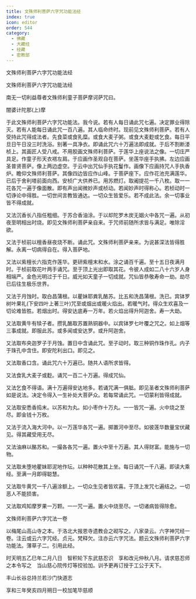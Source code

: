```yaml
---
title: 文殊师利菩萨六字咒功能法经
index: true
icon: editor
order: 544
category:
  - 佛藏
  - 大藏经
  - 经藏
  - 密教部
---
```


  文殊师利菩萨六字咒功能法经  

文殊师利菩萨六字咒功能法经  

南无一切利益尊者文殊师利童子菩萨摩诃萨咒曰。  

闇婆计陀那(上)摩  

于此文殊师利菩萨六字咒功能法。我今说。若有人每日诵此咒七遍。决定罪业得除灭。若有人能每日诵此咒一百八遍。其人临命终时。现前见文殊师利菩萨。若有人受持此咒得成法者。先食菜或食乳糜。或食大麦子粥。或食大麦麨或乞食。每日平旦日午日没三时洗浴。别著一具净衣。即诵此咒六十万遍法即成就。于后不割断溇桢上。其画匠人受八戒。不用胶画文殊师利菩萨。于莲华上座说法之像。一切庄严具足。作童子形天衣褡左肩。于应画作圣观自在菩萨。坐莲华座手执拂。左边应画圣普贤菩萨。像上两边虚空。于云中出咒仙手执花鬘作。画像下应画持咒人手执香炉。瞻仰文殊师利菩萨。其像四边皆应作山峰。于菩萨座下。应作花池充满莲华。已后于舍利塔前面向西。安桢广大供养已。用苏燃灯。取阇提花一千八枚。取一一花各咒一遍于像面散。即有声出闻微妙声或桢动。若闻妙声时得称心。若桢动时一切诤论中得胜。一切世间言教皆通达。一切众生皆爱乐。若不成此法。余一切事业皆不得成就。  

又法沉香长八指任粗细。于苏合香油涂。于以却陀罗木炭无姻火中各咒一遍。从初夜至明相出时烧。即见文殊师利菩萨亲自来。于咒师前随所求皆与满足。唯除淫欲。  

又法于桢前以檀香昼夜烧不断。诵此咒。文殊师利菩萨亲来。为说甚深法皆得胜解。永离一切病得自在。得入菩萨地。  

又法以紫檀长六指克作莲华。更研紫檀末和水。涂之诵百千遍。至十五日夜满月时。于桢前取花叶两手诵咒。至于顶上光出即取其花。令彼人成如二八十六岁人身相端严。金色光明过于千日。威光如天童子一切成就。咒仙皆恭敬寿命一劫。劫尽已后往生极乐世界。  

又法于月蚀时。取白昌蒲根。以瞿妹耶粪乳酪苏。比五和洗昌蒲根。洗已。宾钵罗树叶果礼(下安四叶上著三叶)咒至或烟出或暖火焰出。若暖气时。得众生欢喜及一切论难皆胜。若烟出时。得安达底寿一万年。若火焰出得升阿迦舍。寿一大劫。  

又法取黄牛有犊子者。攒乳酪取苏置熟铜器中。以宾钵罗七叶覆之咒之。如上烟等三事成就。即服此苏。或多闻或安达罗。或升阿迦舍。  

又法取布央迦罗子于月蚀。置日中含诵此咒。至子动时。取三种铜作珠作孔。内子于珠孔中含住。即安陀利出口。即见之。  

又法取香口含。诵此咒六十万遍已。随共人语所求皆得。  

又法食乳大麦子或麨。诵咒一百二十万遍。得成咒仙。  

又法乞食不得语。满十万遍得安达地多。若诵咒满一俱胝。即见圣者文殊师利菩萨如是说法。决定令得入一生补处大菩萨众。若每常诵此咒。一切蒙利皆得成就。  

又法取安悉香捣末。以苏和为丸。如小枣作十万丸。一一皆咒一遍。火中烧之至尽。即金钱十万枚。  

又法于流入海大河中。以一万莲华各咒一遍。掷置河中至尽。如彼莲华数量宝伏藏见。得其藏受用无尽。  

又法油麻以酪苏和。一撮各各咒一遍。置火中至十万遍。其人得财富。能施与一切物。  

又法取未堕地瞿妹耶泥地作坛。以种种花散其上坐。每日诵咒一千八遍。即读大乘经。至满一月即得聪慧。  

又法取牛黄咒一千八遍涂额上。一切众生见者皆欢喜。于顶上发咒七遍结之。一切恶人不能损害。  

又法取鸡知摩罗果一万颗。一一咒一遍。置火中烧至尽。一切诸病皆得除愈。  

文殊师利菩萨六字咒法一卷  

以梅尾山高山寺之本。于洛北大报恩寺遗教会之砌写之。八家录云。六字神咒经一卷。注云或云六字咒经。贞元。梵释欠。注亦云六字咒法。题云文殊师利菩萨六字功能法。薄草子二。引用此经。  

时天明五乙巳年二月八日　智积轮下东武慈忍识　享和改元仲秋八月。请求慈忍师之本令写之　当山慈心院传灯等挍验加。训予更再订授于工公于天下。  

丰山长谷总持兰若沙门快道志  

享和三年癸亥四月朔日一校加笔毕慈顺  

